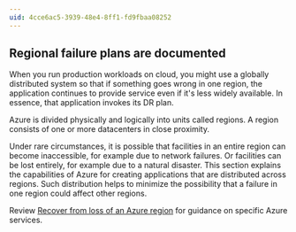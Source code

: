 ```yaml
---
uid: 4cce6ac5-3939-48e4-8ff1-fd9fbaa08252
---
```

## Regional failure plans are documented

<div class="alert is-info"><p>When you run production workloads on cloud, you might use a globally distributed system so that if something goes wrong in one region, the application continues to provide service even if it's less widely available. In essence, that application invokes its DR plan.</p></div>

Azure is divided physically and logically into units called regions. A region consists of one or more datacenters in close proximity.

Under rare circumstances, it is possible that facilities in an entire region can become inaccessible, for example due to network failures. Or facilities can be lost entirely, for example due to a natural disaster. This section explains the capabilities of Azure for creating applications that are distributed across regions. Such distribution helps to minimize the possibility that a failure in one region could affect other regions.

Review [Recover from loss of an Azure region](/azure/architecture/resiliency/recovery-loss-azure-region.md) for guidance on specific Azure services.